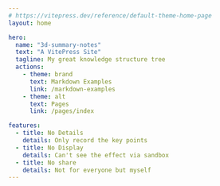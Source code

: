 ```yaml
---
# https://vitepress.dev/reference/default-theme-home-page
layout: home

hero:
  name: "3d-summary-notes"
  text: "A VitePress Site"
  tagline: My great knowledge structure tree
  actions:
    - theme: brand
      text: Markdown Examples
      link: /markdown-examples
    - theme: alt
      text: Pages
      link: /pages/index

features:
  - title: No Details
    details: Only record the key points
  - title: No Display
    details: Can't see the effect via sandbox
  - title: No share
    details: Not for everyone but myself
---
```


